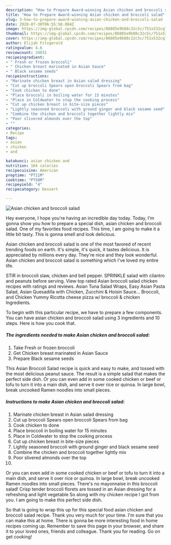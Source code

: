 ```yaml
---
description: "How to Prepare Award-winning Asian chicken and broccoli salad"
title: "How to Prepare Award-winning Asian chicken and broccoli salad"
slug: 3-how-to-prepare-award-winning-asian-chicken-and-broccoli-salad
date: 2020-07-30T06:55:50.084Z
image: https://img-global.cpcdn.com/recipes/86085e9b88c32c5c/751x532cq70/asian-chicken-and-broccoli-salad-recipe-main-photo.jpg
thumbnail: https://img-global.cpcdn.com/recipes/86085e9b88c32c5c/751x532cq70/asian-chicken-and-broccoli-salad-recipe-main-photo.jpg
cover: https://img-global.cpcdn.com/recipes/86085e9b88c32c5c/751x532cq70/asian-chicken-and-broccoli-salad-recipe-main-photo.jpg
author: Elijah Fitzgerald
ratingvalue: 4.6
reviewcount: 34031
recipeingredient:
- " Fresh or frozen broccoli"
- " Chicken breast marinated in Asian Sauce"
- " Black sesame seeds"
recipeinstructions:
- "Marinate chicken breast in Asian salad dressing"
- "Cut up broccoli Spears open broccoli Spears from bag"
- "Cook chicken to done"
- "Place broccoli in boiling water for 15 minutes"
- "Place in Coldwater to stop the cooking process"
- "Cut up chicken breast in bite-size pieces"
- "Lightly seasoned broccoli with ground ginger and black sesame seed"
- "Combine the chicken and broccoli together lightly mix"
- "Poor slivered almonds over the top"
- ""
categories:
- Recipe
tags:
- asian
- chicken
- and

katakunci: asian chicken and 
nutrition: 164 calories
recipecuisine: American
preptime: "PT11M"
cooktime: "PT58M"
recipeyield: "4"
recipecategory: Dessert

---
```



![Asian chicken and broccoli salad](https://img-global.cpcdn.com/recipes/86085e9b88c32c5c/751x532cq70/asian-chicken-and-broccoli-salad-recipe-main-photo.jpg)

Hey everyone, I hope you're having an incredible day today. Today, I'm gonna show you how to prepare a special dish, asian chicken and broccoli salad. One of my favorites food recipes. This time, I am going to make it a little bit tasty. This is gonna smell and look delicious.

Asian chicken and broccoli salad is one of the most favored of recent trending foods on earth. It's simple, it's quick, it tastes delicious. It is appreciated by millions every day. They're nice and they look wonderful. Asian chicken and broccoli salad is something which I've loved my entire life.

STIR in broccoli slaw, chicken and bell pepper. SPRINKLE salad with cilantro and peanuts before serving. View top rated Asian broccoli salad chicken recipes with ratings and reviews. Asian Tuna Salad Wraps, Easy Asian Pasta Salad, Asian Quesadilla with Chicken, Zucchini &amp; Hoisin Sauce… Broccoli, and Chicken Yummy Ricotta cheese pizza w/ broccoli &amp; chicken Ingredients.


To begin with this particular recipe, we have to prepare a few components. You can have asian chicken and broccoli salad using 3 ingredients and 10 steps. Here is how you cook that.

<!--inarticleads1-->

##### The ingredients needed to make Asian chicken and broccoli salad:

1. Take  Fresh or frozen broccoli
1. Get  Chicken breast marinated in Asian Sauce
1. Prepare  Black sesame seeds


This Asian Broccoli Salad recipe is quick and easy to make, and tossed with the most delicious peanut sauce. The result is a simple salad that makes the perfect side dish. Or you can even add in some cooked chicken or beef or tofu to turn it into a main dish, and serve it over rice or quinoa. In large bowl, break uncooked Ramen noodles into small pieces. 

<!--inarticleads2-->

##### Instructions to make Asian chicken and broccoli salad:

1. Marinate chicken breast in Asian salad dressing
1. Cut up broccoli Spears open broccoli Spears from bag
1. Cook chicken to done
1. Place broccoli in boiling water for 15 minutes
1. Place in Coldwater to stop the cooking process
1. Cut up chicken breast in bite-size pieces
1. Lightly seasoned broccoli with ground ginger and black sesame seed
1. Combine the chicken and broccoli together lightly mix
1. Poor slivered almonds over the top
1. 


Or you can even add in some cooked chicken or beef or tofu to turn it into a main dish, and serve it over rice or quinoa. In large bowl, break uncooked Ramen noodles into small pieces. There&#39;s no mayonnaise in this broccoli salad! Crisp tender broccoli florets are tossed in an Asian dressing for a refreshing and light vegetable So along with my chicken recipe I got from you. I am going to make this perfect side dish. 

So that is going to wrap this up for this special food asian chicken and broccoli salad recipe. Thank you very much for your time. I'm sure that you can make this at home. There is gonna be more interesting food in home recipes coming up. Remember to save this page in your browser, and share it to your loved ones, friends and colleague. Thank you for reading. Go on get cooking!
